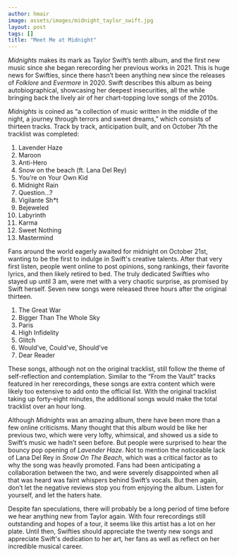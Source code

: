 ```yaml
---
author: hmair
image: assets/images/midnight_taylor_swift.jpg
layout: post
tags: []
title: "Meet Me at Midnight"
---
```


*Midnights* makes its mark as Taylor Swift’s tenth album, and the first
new music since she began rerecording her previous works in 2021. This
is huge news for Swifties, since there hasn’t been anything new since
the releases of *Folklore* and *Evermore* in 2020. Swift describes this
album as being autobiographical, showcasing her deepest insecurities,
all the while bringing back the lively air of her chart-topping love
songs of the 2010s.

*Midnights* is coined as “a collection of music written in the middle of
the night, a journey through terrors and sweet dreams,” which consists
of thirteen tracks. Track by track, anticipation built, and on October
7th the tracklist was completed:

1.  Lavender Haze
2.  Maroon
3.  Anti-Hero
4.  Snow on the beach (ft. Lana Del Rey)
5.  You’re on Your Own Kid
6.  Midnight Rain
7.  Question…?
8.  Vigilante Sh\*t
9.  Bejeweled
10. Labyrinth
11. Karma
12. Sweet Nothing
13. Mastermind

Fans around the world eagerly awaited for midnight on October 21st,
wanting to be the first to indulge in Swift's creative talents. After
that very first listen, people went online to post opinions, song
rankings, their favorite lyrics, and then likely retired to bed. The
truly dedicated Swifties who stayed up until 3 am, were met with a very
chaotic surprise, as promised by Swift herself. Seven new songs were
released three hours after the original thirteen.

1.  The Great War
2.  Bigger Than The Whole Sky
3.  Paris
4.  High Infidelity
5.  Glitch
6.  Would've, Could've, Should've
7.  Dear Reader

These songs, although not on the original tracklist, still follow the
theme of self-reflection and contemplation. Similar to the “From the
Vault” tracks featured in her rerecordings, these songs are extra
content which were likely too extensive to add onto the official list.
With the original tracklist taking up forty-eight minutes, the
additional songs would make the total tracklist over an hour long.

Although *Midnights* was an amazing album, there have been more than a
few online criticisms. Many thought that this album would be like her
previous two, which were very lofty, whimsical, and showed us a side to
Swift’s music we hadn’t seen before. But people were surprised to hear
the bouncy pop opening of *Lavender Haze*. Not to mention the noticeable
lack of Lana Del Rey in *Snow On The Beach*, which was a critical factor
as to why the song was heavily promoted. Fans had been anticipating a
collaboration between the two, and were severely disappointed when all
that was heard was faint whispers behind Swift’s vocals. But then again,
don’t let the negative reviews stop you from enjoying the album. Listen
for yourself, and let the haters hate.

Despite fan speculations, there will probably be a long period of time
before we hear anything new from Taylor again. With four rerecordings
still outstanding and hopes of a tour, it seems like this artist has a
lot on her plate. Until then, Swifties should appreciate the twenty new
songs and appreciate Swift's dedication to her art, her fans as well as
reflect on her incredible musical career.
